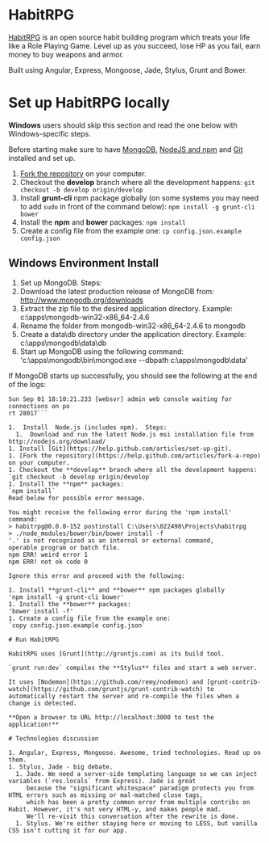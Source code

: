 HabitRPG
===============

[HabitRPG](https://habitrpg.com) is an open source habit building program which treats your life like a Role Playing Game. Level up as you succeed, lose HP as you fail, earn money to buy weapons and armor.

Built using Angular, Express, Mongoose, Jade, Stylus, Grunt and Bower.
     
# Set up HabitRPG locally 

**Windows** users should skip this section and read the one below with Windows-specific steps.

Before starting make sure to have [MongoDB](http://www.mongodb.org/), [NodeJS and npm](http://nodejs.org/) and [Git](https://help.github.com/articles/set-up-git) installed and set up.

1. [Fork the repository](https://help.github.com/articles/fork-a-repo) on your computer.
1. Checkout the **develop** branch where all the development happens:
`git checkout -b develop origin/develop`
1. Install **grunt-cli** npm package globally (on some systems you may need to add `sudo` in front of the command below):
`npm install -g grunt-cli bower`
1. Install the **npm** and **bower** packages:
`npm install`
1. Create a config file from the example one:
`cp config.json.example config.json`

##  Windows Environment Install

1. Set up MongoDB.  Steps:
  1.  Download the latest production release of MongoDB from: http://www.mongodb.org/downloads
  1.  Extract the zip file to the desired application directory.  Example:  c:\apps\mongodb-win32-x86_64-2.4.6
  1.  Rename the folder from mongodb-win32-x86_64-2.4.6 to mongodb
  1.  Create a data\db directory under the application directory.  Example:  c:\apps\mongodb\data\db
  1.  Start up MongoDB using the following command:
  'c:\apps\mongodb\bin\mongod.exe --dbpath c:\apps\mongodb\data'

If MongoDB starts up successfully, you should see the following at the end of the logs:
```Sun Sep 01 18:10:21.233 [initandlisten] waiting for connections on port 27017
Sun Sep 01 18:10:21.233 [websvr] admin web console waiting for connections on po
rt 28017```
  
1.  Install  Node.js (includes npm).  Steps:
  1.  Download and run the latest Node.js msi installation file from  http://nodejs.org/download/
1. Install [Git](https://help.github.com/articles/set-up-git).
1. [Fork the repository](https://help.github.com/articles/fork-a-repo) on your computer.
1. Checkout the **develop** branch where all the development happens:
`git checkout -b develop origin/develop`
1. Install the **npm** packages:
`npm install`
Read below for possible error message.
  
You might receive the following error during the 'npm install' command:
> habitrpg@0.0.0-152 postinstall C:\Users\022498\Projects\habitrpg
> ./node_modules/bower/bin/bower install -f
'.' is not recognized as an internal or external command,
operable program or batch file.
npm ERR! weird error 1
npm ERR! not ok code 0

Ignore this error and proceed with the following:

1. Install **grunt-cli** and **bower** npm packages globally
'npm install -g grunt-cli bower'
1. Install the **bower** packages:
'bower install -f'
1. Create a config file from the example one:
`copy config.json.example config.json`

# Run HabitRPG

HabitRPG uses [Grunt](http://gruntjs.com) as its build tool.

`grunt run:dev` compiles the **Stylus** files and start a web server.

It uses [Nodemon](https://github.com/remy/nodemon) and [grunt-contrib-watch](https://github.com/gruntjs/grunt-contrib-watch) to automatically restart the server and re-compile the files when a change is detected.

**Open a browser to URL http://localhost:3000 to test the application!**

# Technologies discussion

1. Angular, Express, Mongoose. Awesome, tried technologies. Read up on them.
1. Stylus, Jade - big debate.
  1. Jade. We need a server-side templating language so we can inject variables (`res.locals` from Express). Jade is great
     because the "significant whitespace" paradigm protects you from HTML errors such as missing or mal-matched close tags,
     which has been a pretty common error from multiple contribs on Habit. However, it's not very HTML-y, and makes people mad.
     We'll re-visit this conversation after the rewrite is done.
  1. Stylus. We're either staying here or moving to LESS, but vanilla CSS isn't cutting it for our app.
